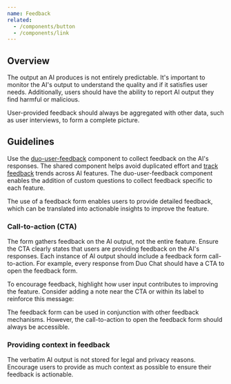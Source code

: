 ```yaml
---
name: Feedback
related:
  - /components/button
  - /components/link
---
```


## Overview

The output an AI produces is not entirely predictable. It's important to monitor the AI's output to understand the quality and if it satisfies user needs. Additionally, users should have the ability to report AI output they find harmful or malicious.

User-provided feedback should always be aggregated with other data, such as user interviews, to form a complete picture.

## Guidelines

Use the [duo-user-feedback](https://gitlab-org.gitlab.io/gitlab-ui/?path=/docs/experimental-duo-duo-user-feedback--docs) component to collect feedback on the AI's responses. The shared component helps avoid duplicated effort and [track feedback](https://10az.online.tableau.com/#/site/gitlab/views/DuoFeedbackDashboard/DuoFeedbackDashboard) trends across AI features. The duo-user-feedback component enables the addition of custom questions to collect feedback specific to each feature.

<figure-img alt="Example of the feedback form" label="Example of the feedback form with generic content." src="/img/duo-feedback-modal.svg"></figure-img>

The use of a feedback form enables users to provide detailed feedback, which can be translated into actionable insights to improve the feature.

### Call-to-action (CTA)

The form gathers feedback on the AI output, not the entire feature. Ensure the CTA clearly states that users are providing feedback on the AI's responses. Each instance of AI output should include a feedback form call-to-action. For example, every response from Duo Chat should have a CTA to open the feedback form.

To encourage feedback, highlight how user input contributes to improving the feature. Consider adding a note near the CTA or within its label to reinforce this message:

<figure-img alt="Duo Chat feedback CTA" label="The CTA indicates that feedback will improve the answer." src="/img/duo-feedback-cta.svg"></figure-img>

The feedback form can be used in conjunction with other feedback mechanisms. However, the call-to-action to open the feedback form should always be accessible.

<figure-img alt="The feedback modal CTA with thumbs up/thumbs down." label="The feedback form CTA should always be accessible." src="/img/duo-thumbs-feedback.svg"></figure-img>

### Providing context in feedback

The verbatim AI output is not stored for legal and privacy reasons. Encourage users to provide as much context as possible to ensure their feedback is actionable.
